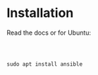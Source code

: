 # Installation

Read the docs or for Ubuntu: 

```$ sudo apt update
```

```$ sudo apt install software-properties-common
```

```sudo add-apt-reposiotry --yes --update pps:ansible/ansible
```

```sudo apt install ansible```


